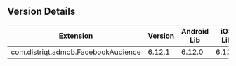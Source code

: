 ## Version Details

| Extension | Version | Android Lib | iOS Lib |
| --- | --- | --- | --- |
| com.distriqt.admob.FacebookAudience | 6.12.1 | 6.12.0 | 6.12.0 |
